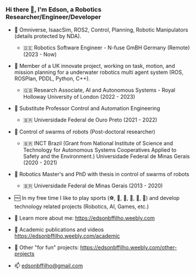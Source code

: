 ### Hi there 👋, I'm Edson, a Robotics Researcher/Engineer/Developer

- :robot: Omniverse, IsaacSim, ROS2, Control, Planning, Robotic Manipulators (details protected by NDA).
  - :de: Robotics Software Engineer - N-fuse GmBH Germany (Remote) (2023 - Now)

- :robot: Member of a UK innovate project, working on task, motion, and mission planning for a underwater robotics multi agent system (ROS, ROSPlan, PDDL, Python, C++).
  - :uk: Research Associate, AI and Autonomous Systems - Royal Holloway University of London (2022 - 2023)

- :robot: Substitute Professor Control and Automation Engineering
  - :brazil: Universidade Federal de Ouro Preto (2021 - 2022)

- :robot: Control of swarms of robots (Post-doctoral researcher) 
  - :brazil: INCT Brazil (Grant from National Institute of Science and Technology for Autonomous Systems Cooperatives Applied to Safety and the Environment.) Universidade Federal de Minas Gerais (2020 - 2021)
  
- :robot: Robotics Master's and PhD with thesis in control of swarms of robots
  - :brazil: Universidade Federal de Minas Gerais (2013 - 2020)
  
- :free: In my free time I like to play sports (:soccer:, :tennis:, :ping_pong:, :boxing_glove:, :football:, :volleyball:) and develop technology related projects (Robotics, AI, Games, etc.)

- :link: Learn more about me: https://edsonbffilho.weebly.com
- :link: Academic publications and videos https://edsonbffilho.weebly.com/academic
- :link: Other "for fun" projects: https://edsonbffilho.weebly.com/other-projects
- :mailbox: edsonbffilho@gmail.com

